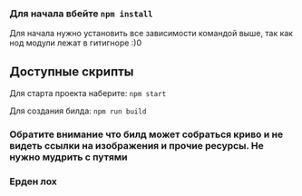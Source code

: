 ### Для начала вбейте `npm install`

Для начала нужно установить все зависимости командой выше, так как нод модули лежат в гитигноре :)0 

## Доступные скрипты

Для старта проекта наберите: `npm start`

Для создания билда: `npm run build`

### Обратите внимание что билд может собраться криво и не видеть ссылки на изображения и прочие ресурсы. Не нужно мудрить с путями

### Ерден лох